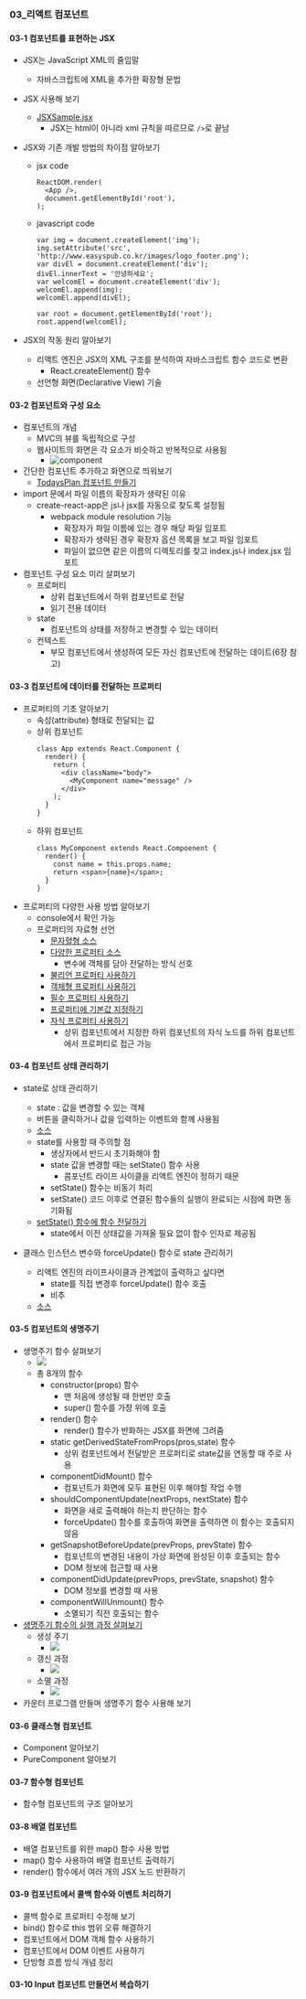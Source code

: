 ### 03\_리액트 컴포넌트

#### 03-1 컴포넌트를 표현하는 JSX

- JSX는 JavaScript XML의 줄임말
  - 자바스크립트에 XML을 추가한 확장형 문법
- JSX 사용해 보기
  - [JSXSample.jsx](../../src/ch03/JSXSample.jsx)
    - JSX는 html이 아니라 xml 규칙을 따르므로 `/>`로 끝남
- JSX와 기존 개발 방법의 차이점 알아보기

  - jsx code

    ```
    ReactDOM.render(
      <App />,
      document.getElementById('root'),
    );
    ```

  - javascript code

    ```
    var img = document.createElement('img');
    img.setAttribute('src', 'http://www.easyspub.co.kr/images/logo_footer.png');
    var divEl = document.createElement('div');
    divEl.innerText = '안녕하세요';
    var welcomEl = document.createElement('div');
    welcomEl.append(img);
    welcomEl.append(divEl);

    var root = document.getElementById('root');
    root.append(welcomEl);
    ```

- JSX의 작동 원리 알아보기
  - 리액트 엔진은 JSX의 XML 구조를 분석하여 자바스크립트 함수 코드로 변환
    - React.createElement() 함수
  - 선언형 화면(Declarative View) 기술

#### 03-2 컴포넌트와 구성 요소

- 컴포넌트의 개념
  - MVC의 뷰를 독립적으로 구성
  - 웹사이트의 화면은 각 요소가 비슷하고 반복적으로 사용됨
    - ![component](https://github.com/sajacaros/react-tutorial/blob/master/documents/ch03/images/component.PNG?raw=true)
- 간단한 컴포넌트 추가하고 화면으로 띄워보기
  - [TodaysPlan 컴포넌트 만들기](../../src/ch03/TodaysPlan.jsx)
- import 문에서 파일 이름의 확장자가 생략된 이유
  - create-react-app은 js나 jsx를 자동으로 찾도록 설정됨
    - webpack module resolution 기능
      - 확장자가 파일 이름에 있는 경우 해당 파일 임포트
      - 확장자가 생략된 경우 확장자 옵션 목록을 보고 파일 임포트
      - 파일이 없으면 같은 이름의 디렉토리를 찾고 index.js나 index.jsx 임포트
- 컴포넌트 구성 요소 미리 살펴보기
  - 프로퍼티
    - 상위 컴포넌트에서 하위 컴포넌트로 전달
    - 읽기 전용 데이터
  - state
    - 컴포넌트의 상태를 저장하고 변경할 수 있는 데이터
  - 컨텍스트
    - 부모 컴포넌트에서 생성하여 모든 자신 컴포넌트에 전달하는 데이트(6장 참고)

#### 03-3 컴포넌트에 데이터를 전달하는 프로퍼티

- 프로퍼티의 기초 알아보기
  - 속성(attribute) 형태로 전달되는 값
  - 상위 컴포넌트
    ```
    class App extends React.Component {
      render() {
        return (
          <div className="body">
            <MyComponent name="message" />
          </div>
        );
      }
    }
    ```
  - 하위 컴포넌트
    ```
    class MyComponent extends React.Compoenent {
      render() {
        const name = this.props.name;
        return <span>{name}</span>;
      }
    }
    ```
- 프로퍼티의 다양한 사용 방법 알아보기
  - console에서 확인 가능
  - 프로퍼티의 자료형 선언
    - [문자혈형 소스](../../src/ch03/PropsComponentApp.jsx)
    - [다양한 프로퍼티 소스](../../src/ch03/ChildComponentApp.jsx)
      - 변수에 객체를 담아 전달하는 방식 선호
    - [불리언 프로퍼티 사용하기](../../src/ch03/BooleanComponentApp.jsx)
    - [객체형 프로퍼티 사용하기](../../src/ch03/ObjectComponentApp.jsx)
    - [필수 프로퍼티 사용하기](../../src/ch03/RequiredComponentApp.jsx)
    - [프로퍼티에 기본값 지정하기](../../src/ch03/DefaultPropsComponentApp.jsx)
    - [자식 프로퍼티 사용하기](../../src/ch03/ChildPropertyApp.jsx)
      - 상위 컴포넌트에서 지정한 하위 컴포넌트의 자식 노드를 하위 컴포넌트에서 프로퍼티로 접근 가능

#### 03-4 컴포넌트 상태 관리하기

- state로 상태 관리하기

  - state : 값을 변경할 수 있는 객체
  - 버튼을 클릭하거나 값을 입력하는 이벤트와 함께 사용됨
  - [소스](../../src/ch03/StateExampleApp.jsx)
  - state를 사용할 때 주의할 점
    - 생상자에서 반드시 초기화해야 함
    - state 값을 변경할 때는 setState() 함수 사용
      - 콤포넌트 라이프 사이클을 리액트 엔진이 정하기 때문
    - setState() 함수는 비동기 처리
    - setState() 코드 이후로 연결된 함수들의 실행이 완료되는 시점에 화면 동기화됨
  - [setState() 함수에 함수 전달하기](../../src/ch03/StateExampleApp2.jsx)
    - state에서 이전 상태값을 가져올 필요 없이 함수 인자로 제공됨

- 클래스 인스턴스 변수와 forceUpdate() 함수로 state 관리하기
  - 리액트 엔진의 라이프사이클과 관계없이 출력하고 싶다면
    - state를 직접 변경후 forceUpdate() 함수 호출
    - 비추
  - [소스](../../src/ch03/ForceUpdateExample.jsx)

#### 03-5 컴포넌트의 생명주기

- 생명주기 함수 살펴보기
  - ![](https://github.com/sajacaros/react-tutorial/blob/master/documents/ch03/images/reactLifeCycle.PNG?raw=true)
  - 총 8개의 함수
    - constructor(props) 함수
      - 맨 처음에 생성될 때 한번만 호출
      - super() 함수를 가장 위에 호출
    - render() 함수
      - render() 함수가 반화하는 JSX를 화면에 그려줌
    - static getDerivedStateFromProps(pros,state) 함수
      - 상위 컴포넌트에서 전달받은 프로퍼티로 state값을 연동할 때 주로 사용
    - componentDidMount() 함수
      - 컴포넌트가 화면에 모두 표현된 이후 해야할 작업 수행
    - shouldComponentUpdate(nextProps, nextState) 함수
      - 화면을 새로 출력해야 하는지 판단하는 함수
      - forceUpdate() 함수를 호출하여 화면을 출력하면 이 함수는 호출되지 않음
    - getSnapshotBeforeUpdate(prevProps, prevState) 함수
      - 컴포넌트의 변경된 내용이 가상 화면에 완성된 이후 호출되는 함수
      - DOM 정보에 접근할 때 사용
    - componentDidUpdate(prevProps, prevState, snapshot) 함수
      - DOM 정보를 변경할 때 사용
    - componentWillUnmount() 함수
      - 소멸되기 직전 호출되는 함수
- [생명주기 함수의 실행 과정 살펴보기](../../src/ch03/lifeCycle.jsx)
  - 생성 주기
    - ![](https://github.com/sajacaros/react-tutorial/blob/master/documents/ch03/images/createCycle.PNG?raw=true)
  - 갱신 과정
    - ![](https://github.com/sajacaros/react-tutorial/blob/master/documents/ch03/images/updateCycle.PNG?raw=true)
  - 소멸 과정
    - ![](https://github.com/sajacaros/react-tutorial/blob/master/documents/ch03/images/deleteCycle.PNG?raw=true)
- 카운터 프로그램 만들며 생명주기 함수 사용해 보기

#### 03-6 클래스형 컴포넌트

- Component 알아보기
- PureComponent 알아보기

#### 03-7 함수형 컴포넌트

- 함수형 컴포넌트의 구조 알아보기

#### 03-8 배열 컴포넌트

- 배열 컴포넌트를 위한 map() 함수 사용 방법
- map() 함수 사용하여 배열 컴포넌트 출력하기
- render() 함수에서 여러 개의 JSX 노드 반환하기

#### 03-9 컴포넌트에서 콜백 함수와 이벤트 처리하기

- 콜백 함수로 프로퍼티 수정해 보기
- bind() 함수로 this 범위 오류 해결하기
- 컴포넌트에서 DOM 객체 함수 사용하기
- 컴포넌트에서 DOM 이벤트 사용하기
- 단방형 흐름 방식 개념 정리

#### 03-10 Input 컴포넌트 만들면서 복습하기
